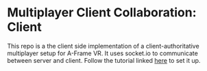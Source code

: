 # Multiplayer Client Collaboration: Client

This repo is a the client side implementation of a client-authoritative multiplayer setup for A-Frame VR. 
It uses socket.io to communicate between server and client. 
Follow the tutorial linked [here](https://sites.google.com/view/brown-vr-sw-review-2018/vr-development-software/tutorials/webvr-tutorials/webvr-collaboration?authuser=0) to set it up. 